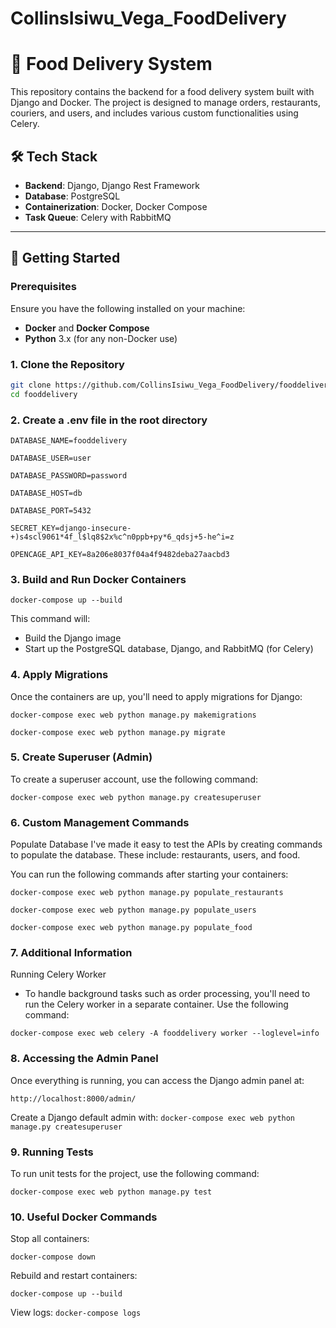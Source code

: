# CollinsIsiwu_Vega_FoodDelivery

# 🍔 Food Delivery System

This repository contains the backend for a food delivery system built with Django and Docker. The project is designed to manage orders, restaurants, couriers, and users, and includes various custom functionalities using Celery.

## 🛠 Tech Stack
- **Backend**: Django, Django Rest Framework
- **Database**: PostgreSQL
- **Containerization**: Docker, Docker Compose
- **Task Queue**: Celery with RabbitMQ

---

## 🚀 Getting Started

### Prerequisites
Ensure you have the following installed on your machine:
- **Docker** and **Docker Compose**
- **Python** 3.x (for any non-Docker use)

### 1. Clone the Repository
```bash
git clone https://github.com/CollinsIsiwu_Vega_FoodDelivery/fooddelivery.git
cd fooddelivery
```

### 2. Create a .env file in the root directory
```
DATABASE_NAME=fooddelivery

DATABASE_USER=user

DATABASE_PASSWORD=password

DATABASE_HOST=db 

DATABASE_PORT=5432

SECRET_KEY=django-insecure-+)s4scl9061*4f_l$lq8$2x%c^n0ppb+py*6_qdsj+5-he^i=z

OPENCAGE_API_KEY=8a206e8037f04a4f9482deba27aacbd3 
```

### 3. Build and Run Docker Containers
``` docker-compose up --build ```

This command will:
- Build the Django image
- Start up the PostgreSQL database, Django, and RabbitMQ (for Celery)


### 4. Apply Migrations
Once the containers are up, you'll need to apply migrations for Django:

``` docker-compose exec web python manage.py makemigrations ```

``` docker-compose exec web python manage.py migrate ```


### 5. Create Superuser (Admin)
To create a superuser account, use the following command:

``` docker-compose exec web python manage.py createsuperuser ```


### 6. Custom Management Commands
Populate Database
I've made it easy to test the APIs by creating commands to populate the database.
These include: restaurants, users, and food.

You can run the following commands after starting your containers:

``` docker-compose exec web python manage.py populate_restaurants ```

```docker-compose exec web python manage.py populate_users ```

```docker-compose exec web python manage.py populate_food ```


### 7. Additional Information
Running Celery Worker
- To handle background tasks such as order processing, you'll need to run the Celery worker in a separate container. Use the following command:

``` docker-compose exec web celery -A fooddelivery worker --loglevel=info ```


### 8. Accessing the Admin Panel
Once everything is running, you can access the Django admin panel at:

``` http://localhost:8000/admin/ ```

Create a Django default admin with:
``` docker-compose exec web python manage.py createsuperuser ```


### 9. Running Tests
To run unit tests for the project, use the following command:

``` docker-compose exec web python manage.py test ```

### 10. Useful Docker Commands
Stop all containers:

``` docker-compose down ```

Rebuild and restart containers:

``` docker-compose up --build ```

View logs:
``` docker-compose logs ```
